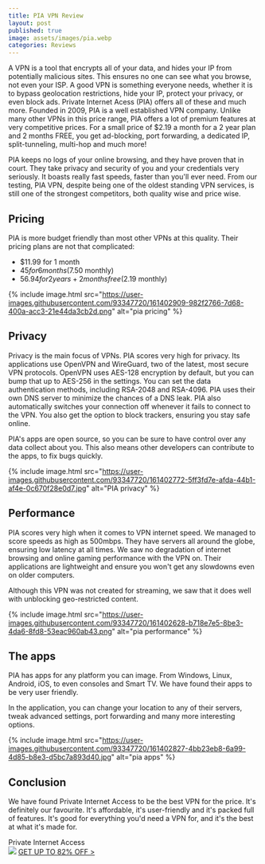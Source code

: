 ```yaml
---
title: PIA VPN Review
layout: post
published: true
image: assets/images/pia.webp
categories: Reviews
---
```


A VPN is a tool that encrypts all of your data, and hides your IP from potentially malicious sites. This ensures no one can see what you browse, not even your ISP. A good VPN is something everyone needs, whether it is to bypass geolocation restrictions, hide your IP, protect your privacy, or even block ads. Private Internet Acess (PIA) offers all of these and much more. Founded in 2009, PIA is a well established VPN company. Unlike many other VPNs in this price range, PIA offers a lot of premium features at very competitive prices. For a small price of $2.19 a month for a 2 year plan and 2 months FREE, you get ad-blocking, port forwarding, a dedicated IP, split-tunneling, multi-hop and much more!

PIA keeps no logs of your online browsing, and they have proven that in court. They take privacy and security of you and your credentials very seriously. It boasts really fast speeds, faster than you'll ever need. From our testing, PIA VPN, despite being one of the oldest standing VPN services, is still one of the strongest competitors, both quality wise and price wise. 

## Pricing

PIA is more budget friendly than most other VPNs at this quality. Their pricing plans are not that complicated:

- $11.99 for 1 month
- $45 for 6 months ($7.50 monthly)
- $56.94 for 2 years + 2 months free ($2.19 monthly)

{% include image.html src="https://user-images.githubusercontent.com/93347720/161402909-982f2766-7d68-400a-acc3-21e44da3cb2d.png" alt="pia pricing" %}

## Privacy

Privacy is the main focus of VPNs. PIA scores very high for privacy. Its applications use OpenVPN and WireGuard, two of the latest, most secure VPN protocols. OpenVPN uses AES-128 encryption by default, but you can bump that up to AES-256 in the settings. You can set the data authentication methods, including RSA-2048 and RSA-4096. PIA uses their own DNS server to minimize the chances of a DNS leak. PIA also automatically switches your connection off whenever it fails to connect to the VPN. You also get the option to block trackers, ensuring you stay safe online.

PIA's apps are open source, so you can be sure to have control over any data collect about you. This also means other developers can contribute to the apps, to fix bugs quickly. 

{% include image.html src="https://user-images.githubusercontent.com/93347720/161402772-5ff3fd7e-afda-44b1-af4e-0c670f28e0d7.jpg" alt="PIA privacy" %}

## Performance

PIA scores very high when it comes to VPN internet speed. We managed to score speeds as high as 500mbps. They have servers all around the globe, ensuring low latency at all times. We saw no degradation of internet browsing and online gaming performance with the VPN on. Their applications are lightweight and ensure you won't get any slowdowns even on older computers.

Although this VPN was not created for streaming, we saw that it does well with unblocking geo-restricted content. 

{% include image.html src="https://user-images.githubusercontent.com/93347720/161402628-b718e7e5-8be3-4da6-8fd8-53eac960ab43.png" alt="pia performance" %}

## The apps

PIA has apps for any platform you can image. From Windows, Linux, Android, iOS, to even consoles and Smart TV. We have found their apps to be very user friendly.

In the application, you can change your location to any of their servers, tweak advanced settings, port forwarding and many more interesting options.

{% include image.html src="https://user-images.githubusercontent.com/93347720/161402827-4bb23eb8-6a99-4d85-b8e3-d5bc7a893d40.jpg" alt="pia apps" %}

## Conclusion

We have found Private Internet Access to be the best VPN for the price. It's definitely our favourite. It's affordable, it's user-friendly and it's packed full of features. It's good for everything you'd need a VPN for, and it's the best at what it's made for.

<div class="container">
  <div class="row gx-3">
    <div class="col-md">
      <div class="shadow p-0 mb-5 bg-white rounded-3 text-center">
        <div class="align-items-start bg-dark rounded-top text-white text-center font-weight-bold p-1">Private Internet Access</div>
        <img class="p-2" src="https://user-images.githubusercontent.com/93347720/161402939-59cfdbb3-ba16-4412-800e-bb450c2cab2c.png">
        <a class="btn btn-outline-dark m-2 col-11" href="https://www.privateinternetaccess.com/offer/TechTopic_r6kmf3">GET UP TO 82% OFF ></a>
      </div>
    </div>
    <div class="col-md">
    </div>
  </div>
</div>
